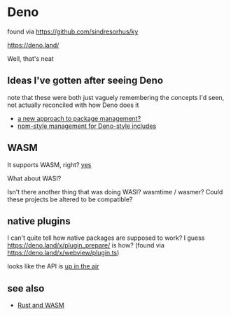 # Deno

found via https://github.com/sindresorhus/ky

https://deno.land/

Well, that's neat

## Ideas I've gotten after seeing Deno

note that these were both just vaguely remembering the concepts I'd seen, not actually reconciled with how Deno does it

- [a new approach to package management?](30f69e2a-76d4-4bb4-ace6-21baf222a75d.md)
- [npm-style management for Deno-style includes](ff05a4a1-65bd-494a-85cc-10a40da8bef5.md)

## WASM

It supports WASM, right? [yes](https://deno.land/std/manual.md#wasm-support)

What about WASI?

Isn't there another thing that was doing WASI? wasmtime / wasmer? Could these projects be altered to be compatible?

## native plugins

I can't quite tell how native packages are supposed to work? I guess https://deno.land/x/plugin_prepare/ is how? (found via https://deno.land/x/webview/plugin.ts)

looks like the API is [up in the air](https://deno.land/typedoc/index.html#openplugin)

## see also

- [Rust and WASM](a0efb9a5-5ec8-4ced-8c1b-6b6a338277ce.md)

